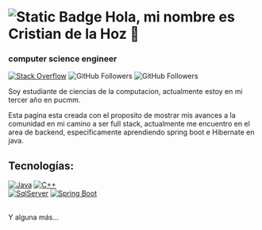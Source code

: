 # ![Static Badge](https://img.shields.io/badge/V-F7DF1E?style=for-the-badge&logo=superuser&logoColor=rgba&label=Saratras) Hola, mi nombre es Cristian de la Hoz 👋
### computer science engineer
[![Stack Overflow](https://img.shields.io/Stack_Overflow-FA7343?style=for-the-badge&logo=stackoverflow&logoColor=white&labelColor=101010)](https://stackoverflow.com/users/23268945/cristiandhoz)
![GitHub Followers](https://img.shields.io/github/followers/SaratrasV?style=social)
![GitHub Followers](https://img.shields.io/github/stars/SaratrasV?style=social)

Soy estudiante de ciencias de la computacion, actualmente estoy en mi tercer año en pucmm.

Esta pagina esta creada con el proposito de mostrar mis avances a la comunidad en mi camino a ser full stack, actualmente me encuentro en 
el area de backend, especificamente aprendiendo spring boot e Hibernate en java.

## Tecnologías:

[![Java](https://img.shields.io/badge/Java-FA7343?style=for-the-badge&logo=Java&logoColor=white&labelColor=101010)]()
[![C++](https://img.shields.io/badge/C++-4479A1?style=for-the-badge&logo=cplusplus&logoColor=white&labelColor=101010)]()
</br>
[![SqlServer](https://img.shields.io/badge/SQLserver-F7DF1E?style=for-the-badge&logo=sqlserver&logoColor=white&labelColor=101010)]()
[![Spring Boot](https://img.shields.io/badge/Spring_Boot-47A248?style=for-the-badge&logo=springboot&logoColor=white&labelColor=101010)]()

</br>
Y alguna más...


